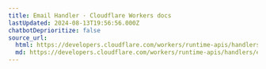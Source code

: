 ```yaml
---
title: Email Handler · Cloudflare Workers docs
lastUpdated: 2024-08-13T19:56:56.000Z
chatbotDeprioritize: false
source_url:
  html: https://developers.cloudflare.com/workers/runtime-apis/handlers/email/
  md: https://developers.cloudflare.com/workers/runtime-apis/handlers/email/index.md
---
```


